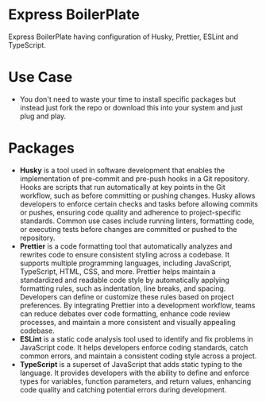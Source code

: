 # Express BoilerPlate 

Express BoilerPlate having configuration of Husky, Prettier, ESLint and TypeScript.

# Use Case

-   You don't need to waste your time to install specific packages but instead just fork the repo or download this into your system and just plug and play.

# Packages

-   **Husky** is a tool used in software development that enables the implementation of pre-commit and pre-push hooks in a Git repository. Hooks are scripts that run automatically at key points in the Git workflow, such as before committing or pushing changes. Husky allows developers to enforce certain checks and tasks before allowing commits or pushes, ensuring code quality and adherence to project-specific standards. Common use cases include running linters, formatting code, or executing tests before changes are committed or pushed to the repository.
-   **Prettier** is a code formatting tool that automatically analyzes and rewrites code to ensure consistent styling across a codebase. It supports multiple programming languages, including JavaScript, TypeScript, HTML, CSS, and more. Prettier helps maintain a standardized and readable code style by automatically applying formatting rules, such as indentation, line breaks, and spacing. Developers can define or customize these rules based on project preferences. By integrating Prettier into a development workflow, teams can reduce debates over code formatting, enhance code review processes, and maintain a more consistent and visually appealing codebase.
-   **ESLint** is a static code analysis tool used to identify and fix problems in JavaScript code. It helps developers enforce coding standards, catch common errors, and maintain a consistent coding style across a project.
-   **TypeScript** is a superset of JavaScript that adds static typing to the language. It provides developers with the ability to define and enforce types for variables, function parameters, and return values, enhancing code quality and catching potential errors during development.
